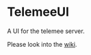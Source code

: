 TelemeeUI
=========

A UI for the telemee server.

Please look into the [wiki](https://github.com/Thomas-S-B/TelemeeUI/wiki).